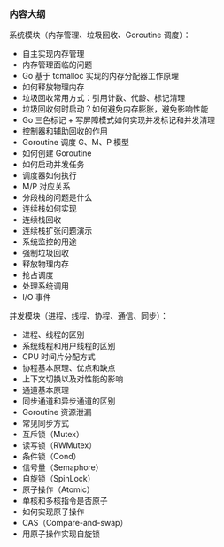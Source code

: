### 内容大纲

系统模块（内存管理、垃圾回收、Goroutine 调度）：

-   自主实现内存管理
-   内存管理面临的问题
-   Go 基于 tcmalloc 实现的内存分配器工作原理
-   如何释放物理内存
-   垃圾回收常用方式：引用计数、代龄、标记清理
-   垃圾回收何时启动？如何避免内存膨胀，避免影响性能
-   Go 三色标记 + 写屏障模式如何实现并发标记和并发清理
-   控制器和辅助回收的作用
-   Goroutine 调度 G、M、P 模型
-   如何创建 Goroutine
-   如何启动并发任务
-   调度器如何执行
-   M/P 对应关系
-   分段栈的问题是什么
-   连续栈如何实现
-   连续栈回收
-   连续栈扩张问题演示
-   系统监控的用途
-   强制垃圾回收
-   释放物理内存
-   抢占调度
-   处理系统调用
-   I/O 事件

并发模块（进程、线程、协程、通信、同步）：

-   进程、线程的区别
-   系统线程和用户线程的区别
-   CPU 时间片分配方式
-   协程基本原理、优点和缺点
-   上下文切换以及对性能的影响
-   通道基本原理
-   同步通道和异步通道的区别
-   Goroutine 资源泄漏
-   常见同步方式
-   互斥锁（Mutex）
-   读写锁（RWMutex）
-   条件锁（Cond）
-   信号量（Semaphore）
-   自旋锁（SpinLock）
-   原子操作（Atomic）
-   单核和多核指令是否原子
-   如何实现原子操作
-   CAS（Compare-and-swap）
-   用原子操作实现自旋锁